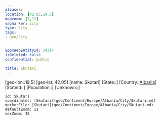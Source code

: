 ```yaml
---
aliases: 
location: [42.05,19.5]
mapzoom: [7,12] 
mapmarker: city 
type: City
tags:
- geo/City


SpocWebEntityId: 34314
isDeleted: false
confidential: public

title: Skutari
---
```

[geo-lon::19.5]
[geo-lat::42.05]
[name::Skutari]
[State::]
[Country::[Albania](geo/Continent/Europe/Albania.md)]
[StateId::]
[Population::]
[Unknown::]


```leaflet
id: Skutari
coordinates: [Skutari](geo/Continent/Europe/Albania/City/Skutari.md)
markerFile: [Skutari](geo/Continent/Europe/Albania/City/Skutari.md)
defaultZoom: 11 
maxZoom: 18
```


